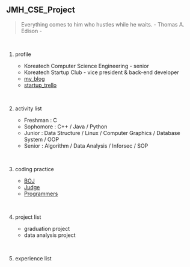 ## JMH_CSE_Project

> Everything comes to him who hustles while he waits. - Thomas A. Edison -
<br/>

1. profile

   + Koreatech Computer Science Engineering - senior
   + Koreatech Startup Club - vice president & back-end developer
   + [my_blog](https://battlesun99.blogspot.com/)
   + [startup_trello](https://trello.com/b/7MUdjof3/%EC%A1%B8%EC%97%85%EC%84%A4%EA%B3%84-%EC%B0%BD%EC%97%85%EB%8F%99%EC%95%84%EB%A6%AC)
<br/>

2. activity list

   + Freshman : C
   + Sophomore : C++ / Java / Python
   + Junior : Data Structure / Linux / Computer Graphics / Database System / OOP
   + Senior : Algorithm / Data Analysis / Inforsec / SOP
<br/>

3. coding practice

   + [BOJ](https://www.acmicpc.net/)
   + [Judge](https://judge.koreatech.ac.kr/)
   + [Programmers](https://programmers.co.kr/)
<br/>

4. project list

   + graduation project
   + data analysis project
<br/>

5. experience list
